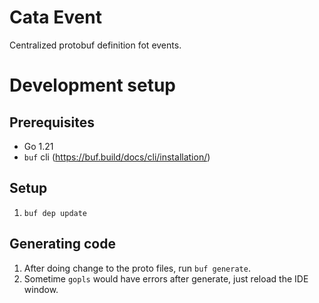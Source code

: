 # Cata Event

Centralized protobuf definition fot events.


# Development setup

## Prerequisites

- Go 1.21
- `buf` cli (https://buf.build/docs/cli/installation/)

## Setup

1. `buf dep update`

## Generating code

1. After doing change to the proto files, run `buf generate`.
2. Sometime `gopls` would have errors after generate, just reload the IDE window.